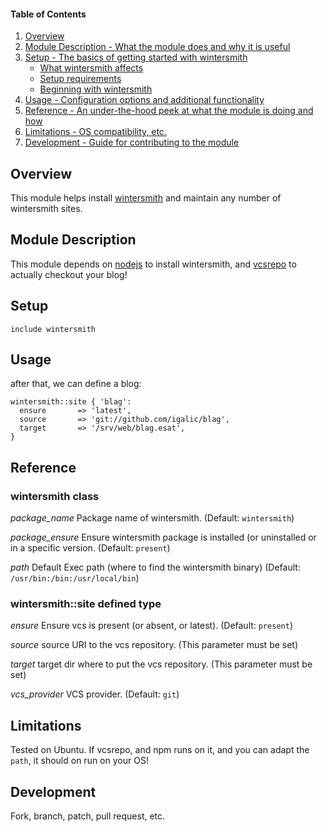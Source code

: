 #### Table of Contents

1. [Overview](#overview)
2. [Module Description - What the module does and why it is useful](#module-description)
3. [Setup - The basics of getting started with wintersmith](#setup)
    * [What wintersmith affects](#what-wintersmith-affects)
    * [Setup requirements](#setup-requirements)
    * [Beginning with wintersmith](#beginning-with-wintersmith)
4. [Usage - Configuration options and additional functionality](#usage)
5. [Reference - An under-the-hood peek at what the module is doing and how](#reference)
5. [Limitations - OS compatibility, etc.](#limitations)
6. [Development - Guide for contributing to the module](#development)

## Overview

This module helps install [wintersmith](http://wintersmith.io/) and maintain any number of wintersmith sites.

## Module Description

This module depends on [nodejs](https://forge.puppetlabs.com/puppetlabs/nodejs)
to install wintersmith, and
[vcsrepo](https://forge.puppetlabs.com/puppetlabs/vcsrepo) to actually checkout your blog!

## Setup

```puppet
include wintersmith
```

## Usage

after that, we can define a blog:

```puppet
wintersmith::site { 'blag':
  ensure       => 'latest',
  source       => 'git://github.com/igalic/blag',
  target       => '/srv/web/blag.esat',
}
```

## Reference

### wintersmith class

*package_name*
 Package name of wintersmith. (Default: `wintersmith`)

*package_ensure*
 Ensure wintersmith package is installed (or uninstalled or in a specific
 version. (Default: `present`)

*path*
 Default Exec path (where to find the wintersmith binary) (Default:
 `/usr/bin:/bin:/usr/local/bin`)

### wintersmith::site defined type

*ensure*
 Ensure vcs is present (or absent, or latest). (Default: `present`)

*source*
  source URI to the vcs repository. (This parameter must be set)

*target*
  target dir where to put the vcs repository. (This parameter must be set)

*vcs_provider*
 VCS provider. (Default: `git`)

## Limitations

Tested on Ubuntu. If vcsrepo, and npm runs on it, and you can adapt the `path`,
it should on run on your OS!

## Development

Fork, branch, patch, pull request, etc.


